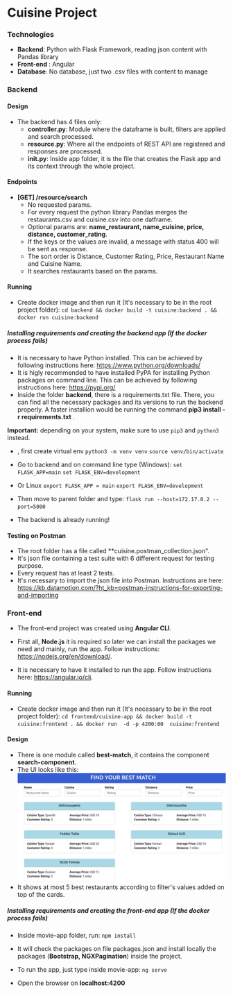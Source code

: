 # Cuisine Project

### Technologies

- **Backend**: Python with Flask Framework, reading json content with Pandas library
- **Front-end** : Angular
- **Database**: No database, just two .csv files with content to manage


### Backend

#### Design
+ The backend has 4 files only:
	* **controller.py**:  Module where the dataframe is built, filters are applied and search processed.
	* **resource.py**:  Where all the endpoints of REST API are registered and responses are processed.
	* **__init__.py**: Inside app folder, it is the file that creates the Flask app and its context through the whole project. 

#### Endpoints
- **[GET] /resource/search**
	- No requested params.
	- For every request the python library Pandas merges the restaurants.csv and cuisine.csv into one datframe. 
	- Optional params are: **name_restaurant, name_cuisine, price, distance, customer_rating**.
	- If the keys or the values are invalid, a message with status 400 will be sent as response.
	- The sort order is Distance, Customer Rating, Price, Restaurant Name and Cuisine Name.
	- It searches restaurants based on the params.

#### Running
- Create docker image and then run it (It's necessary to be in the root project folder):
`cd backend && docker build -t cuisine:backend . && docker run cuisine:backend`

##### Installing requirements and creating the backend app (**If the docker process fails**)
- It is necessary to have Python installed. This can be achieved by following instructions here:  https://www.python.org/downloads/
- It is higly recommended to have installed PyPA for installing Python packages on command line. This can be achieved by following instructions here: https://pypi.org/
- Inside the folder **backend**, there is a requirements.txt file.  There, you can find all the necessary packages and its versions to run the backend properly. A faster installion would be running the command **pip3 install -r requirements.txt** .

__Important:__ depending on your system, make sure to use `pip3` and `python3` instead.

- , first create virtual env
`python3 -m venv venv`
`source venv/bin/activate`

- Go to backend and on command line type (Windows):
`set FLASK_APP=main`
`set FLASK_ENV=development`

- Or Linux
`export FLASK_APP = main`
`export FLASK_ENV=development`

- Then move to parent folder and type:
`flask run --host=172.17.0.2 --port=5000`

- The backend is already running!

#### Testing on Postman

- The root folder has a file called **cuisine.postman_collection.json".
- It's json file containing a test suite with 6 different request for testing purpose.
- Every request has at least 2 tests.
- It's necessary to import the json file into Postman. Instructions are here: https://kb.datamotion.com/?ht_kb=postman-instructions-for-exporting-and-importing


### Front-end

- The front-end project was created using **Angular CLI**.
- First all, **Node.js** it is required so later we can install the packages we need and mainly, run the app. Follow instructions: https://nodejs.org/en/download/.

- It is necessary to have it installed to run the app. Follow instructions here:  https://angular.io/cli.

#### Running 

- Create docker image and then run it (It's necessary to be in the root project folder):
`cd frontend/cuisine-app && docker build -t cuisine:frontend . && docker run  -d -p 4200:80  cuisine:frontend`

#### Design

- There is one module called **best-match**, it contains the component **search-component**.
- The UI looks like this:
![Alt text](ui.JPG)
- It shows at most 5 best restaurants according to filter's values added on top of the cards.


##### Installing requirements and creating the front-end app (**If the docker process fails**)
- Inside movie-app folder, run:
`npm install`

- It will check the packages on file packages.json and install locally the packages (**Bootstrap, NGXPagination**) inside the project.

- To run the app, just type inside movie-app:
	 `ng serve`

- Open the browser on **localhost:4200**